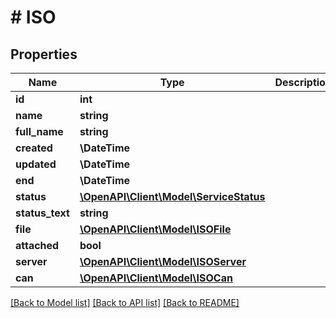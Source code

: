 # # ISO

## Properties

Name | Type | Description | Notes
------------ | ------------- | ------------- | -------------
**id** | **int** |  | [optional]
**name** | **string** |  | [optional]
**full_name** | **string** |  | [optional]
**created** | **\DateTime** |  | [optional]
**updated** | **\DateTime** |  | [optional]
**end** | **\DateTime** |  | [optional]
**status** | [**\OpenAPI\Client\Model\ServiceStatus**](ServiceStatus.md) |  | [optional]
**status_text** | **string** |  | [optional]
**file** | [**\OpenAPI\Client\Model\ISOFile**](ISOFile.md) |  | [optional]
**attached** | **bool** |  | [optional]
**server** | [**\OpenAPI\Client\Model\ISOServer**](ISOServer.md) |  | [optional]
**can** | [**\OpenAPI\Client\Model\ISOCan**](ISOCan.md) |  | [optional]

[[Back to Model list]](../../README.md#models) [[Back to API list]](../../README.md#endpoints) [[Back to README]](../../README.md)
